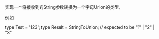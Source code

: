 <!--
 * @Author: xiongfeng '343138759@qq.com'
 * @Date: 2022-05-11 19:56:26
 * @LastEditors: xiongfeng '343138759@qq.com'
 * @LastEditTime: 2022-05-11 19:56:44
 * @FilePath: \Typescript练习d:\王者农药plus\web前端\ts-challenge\type-challenges\String to Union\readme.md
 * @Description: 这是默认设置,请设置`customMade`, 打开koroFileHeader查看配置 进行设置: https://github.com/OBKoro1/koro1FileHeader/wiki/%E9%85%8D%E7%BD%AE
-->
实现一个将接收到的String参数转换为一个字母Union的类型。

例如

type Test = '123';
type Result = StringToUnion<Test>; // expected to be "1" | "2" | "3"
